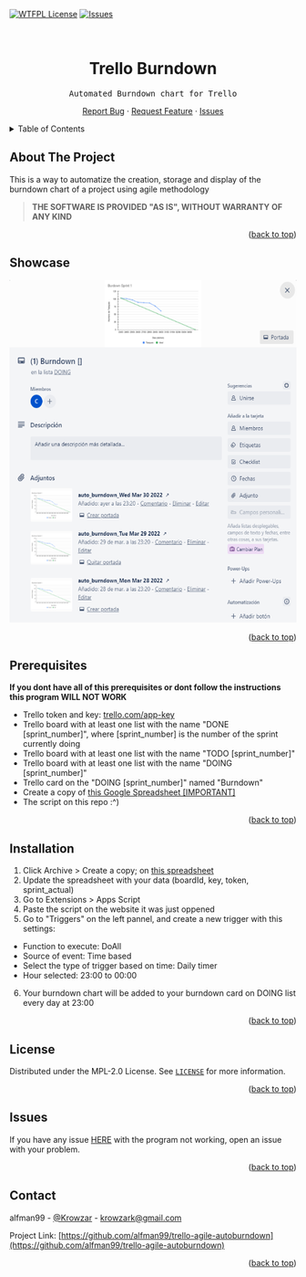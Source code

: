 <div id="top"></div>

[![WTFPL License][license-shield]][license-url]
[![Issues][issues-shield]][issues-url]


<!-- PROJECT LOGO -->
<br />
<div align="center">
  <h1 align="center">Trello Burndown</h1>
  <p align="center">
    <pre>Automated Burndown chart for Trello</pre>
    <a href="https://github.com/alfman99/trello-agile-autoburndown/issues">Report Bug</a>
    ·
    <a href="https://github.com/alfman99/trello-agile-autoburndown/issues">Request Feature</a>
    ·
    <a href="https://github.com/alfman99/trello-agile-autoburndown/issues">Issues</a>
  </p>
</div>

<!-- TABLE OF CONTENTS -->
<details>
  <summary>Table of Contents</summary>
  <ol>
    <li><a href="#showcase">Showcase</a></li>
    <li><a href="#installation">Installation</a></li>
    <li><a href="#license">License</a></li>
    <li><a href="#issues">Issues</a></li>
    <li><a href="#contact">Contact</a></li>
  </ol>
</details>

## About The Project

This is a way to automatize the creation, storage and display of the burndown chart of a project using agile methodology
> **THE SOFTWARE IS PROVIDED "AS IS", WITHOUT WARRANTY OF ANY KIND**

<p align="right">(<a href="#top">back to top</a>)</p>

## Showcase

<p align="center">
  <img height="600" src="images/preview.png?raw=true">
</p>

<p align="right">(<a href="#top">back to top</a>)</p>

## Prerequisites

**If you dont have all of this prerequisites or dont follow the instructions this program WILL NOT WORK**

* Trello token and key: [trello.com/app-key](https://trello.com/app-key/)
* Trello board with at least one list with the name "DONE [sprint_number]", where [sprint_number] is the number of the sprint currently doing
* Trello board with at least one list with the name "TODO [sprint_number]"
* Trello board with at least one list with the name "DOING [sprint_number]"
* Trello card on the "DOING [sprint_number]" named "Burndown"
* Create a copy of [this Google Spreadsheet [IMPORTANT]](https://docs.google.com/spreadsheets/d/1gXt2oOAWYsE0x0xzE2ZMpajP2HgGGjlCtoJejU4YEF4/edit?usp=sharing)
* The script on this repo :^)

<p align="right">(<a href="#top">back to top</a>)</p>

## Installation

1. Click Archive > Create a copy; on [this spreadsheet](https://docs.google.com/spreadsheets/d/1gXt2oOAWYsE0x0xzE2ZMpajP2HgGGjlCtoJejU4YEF4/edit?usp=sharing)
2. Update the spreadsheet with your data (boardId, key, token, sprint_actual)
3. Go to Extensions > Apps Script
4. Paste the script on the website it was just oppened
5. Go to "Triggers" on the left pannel, and create a new trigger with this settings:
* Function to execute: DoAll
* Source of event: Time based
* Select the type of trigger based on time: Daily timer
* Hour selected: 23:00 to 00:00
6. Your burndown chart will be added to your burndown card on DOING list every day at 23:00

<p align="right">(<a href="#top">back to top</a>)</p>


<!-- LICENSE -->
## License

Distributed under the MPL-2.0 License. See [`LICENSE`](https://github.com/alfman99/trello-agile-autoburndown/blob/master/LICENSE) for more information.

<p align="right">(<a href="#top">back to top</a>)</p>

<!-- CONTACT -->
## Issues

If you have any issue [HERE](https://github.com/alfman99/trello-agile-autoburndown/issues) with the program not working, open an issue with your problem.

<p align="right">(<a href="#top">back to top</a>)</p>

<!-- CONTACT -->
## Contact

alfman99 - [@Krowzar](https://twitter.com/Krowzar_) - krowzark@gmail.com

Project Link: [https://github.com/alfman99/trello-agile-autoburndown](https://github.com/alfman99/trello-agile-autoburndown)

<p align="right">(<a href="#top">back to top</a>)</p>


[issues-shield]: https://img.shields.io/github/issues/alfman99/trello-agile-autoburndown.svg
[issues-url]: https://github.com/alfman99/trello-agile-autoburndown/issues
[license-shield]: https://img.shields.io/github/license/alfman99/trello-agile-autoburndown.svg
[license-url]: https://github.com/alfman99/trello-agile-autoburndown/blob/master/LICENSE
[product-screenshot]: images/screenshot.png